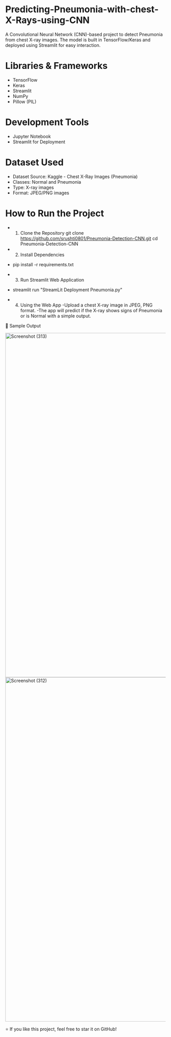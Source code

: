 # Predicting-Pneumonia-with-chest-X-Rays-using-CNN
A Convolutional Neural Network (CNN)-based project to detect Pneumonia from chest X-ray images.
The model is built in TensorFlow/Keras and deployed using Streamlit for easy interaction.

# Libraries & Frameworks
- TensorFlow
- Keras
- Streamlit
- NumPy
- Pillow (PIL)

# Development Tools
- Jupyter Notebook
- Streamlit for Deployment

# Dataset Used
- Dataset Source: Kaggle - Chest X-Ray Images (Pneumonia)
- Classes: Normal and Pneumonia
- Type: X-ray images
- Format: JPEG/PNG images

# How to Run the Project
- 1. Clone the Repository
  git clone https://github.com/srushti0801/Pneumonia-Detection-CNN.git
  cd Pneumonia-Detection-CNN

- 2. Install Dependencies
- pip install -r requirements.txt

- 3. Run Streamlit Web Application
- streamlit run "StreamLit Deployment Pneumonia.py"

- 4. Using the Web App
-Upload a chest X-ray image in JPEG, PNG format.
-The app will predict if the X-ray shows signs of Pneumonia or is Normal with a simple output.

📸 Sample Output

<img width="1920" height="1080" alt="Screenshot (313)" src="https://github.com/user-attachments/assets/2e342707-8a78-44f9-bbc0-42737b19486c" />

<img width="1920" height="1080" alt="Screenshot (312)" src="https://github.com/user-attachments/assets/b26ec2a3-40ba-4942-9627-25f997be3400" />


⭐ If you like this project, feel free to star it on GitHub!
